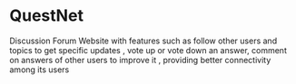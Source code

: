 # QuestNet
Discussion Forum Website  with features such as follow other users and topics to get specific updates , vote up or vote down an answer, comment on answers of other users to improve it  , providing  better connectivity among its users
